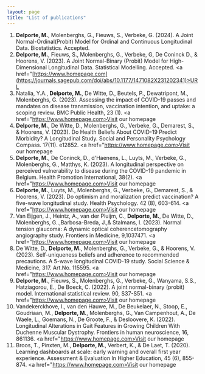 ```yaml
---
layout: page
title: "List of publications"
---
```


1.	<b> Delporte, M.</b>, Molenberghs, G., Fieuws, S., Verbeke, G. (2024). A Joint Normal-Ordinal(Probit) Model for Ordinal and Continuous Longitudinal Data. Biostatistics. Accepted.
2.	<b>Delporte, M.</b>, Fieuws, S., Molenberghs, G., Verbeke, G, De Coninck D., & Hoorens, V. (2023). A Joint Normal-Binary (Probit) Model for High-Dimensional Longitudinal Data. Statistical Modelling. Accepted. <a href="[https://www.homepage.com](https://journals.sagepub.com/doi/abs/10.1177/1471082X231202341)>URL</a>
3.	Natalia, Y.A., <b> Delporte, M.</b>, De Witte, D., Beutels, P., Dewatripont, M., Molenberghs, G. (2023). Assessing the impact of COVID-19 passes and mandates on disease transmission, vaccination intention, and uptake: a scoping review. BMC Public Health, 23 (1). <a href="https://www.homepage.com>Visit our homepage</a>
4.	<b> Delporte, M.</b>, De Witte, D., Molenberghs, G., Verbeke, G., Demarest, S., & Hoorens, V. (2023). Do Health Beliefs About COVID-19 Predict Morbidity? A Longitudinal Study. Social and Personality Psychology Compass. 17(11). e12852. <a href="https://www.homepage.com>Visit our homepage</a>
5.	<b>Delporte, M.</b>, De Coninck, D., d'Haenens, L., Luyts, M., Verbeke, G., Molenberghs, G., Matthys, K. (2023). A longitudinal perspective on perceived vulnerability to disease during the COVID-19 pandemic in Belgium. Health Promotion International, 38(2). <a href="https://www.homepage.com>Visit our homepage</a>
6.	<b> Delporte, M.</b>, Luyts, M., Molenberghs, G., Verbeke, G., Demarest, S., & Hoorens, V. (2023). Do optimism and moralization predict vaccination? A five-wave longitudinal study. Health Psychology. 42 (8), 603-614. <a href="https://www.homepage.com>Visit our homepage</a>
7.	Van Eijgen, J., Heintz, A., van der Pluijm, C., <b>Delporte, M.</b>, De Witte, D., Molenberghs, G..,Barbosa-Breda, J.,& Stalmans, I. (2023). Normal tension glaucoma: A dynamic optical coherencetomography angiography study. Frontiers in Medicine, 9,1037471. <a href="https://www.homepage.com>Visit our homepage</a>
8.	De Witte, D., <b>Delporte, M.</b>, Molenberghs, G., Verbeke, G., & Hoorens, V. (2023). Self-uniqueness beliefs and adherence to recommended precautions. A 5-wave longitudinal COVID-19 study. Social Science & Medicine, 317. Art.No. 115595. <a href="https://www.homepage.com>Visit our homepage</a>
9.	<b> Delporte, M.</b>, Fieuws, S., Molenberghs, G., Verbeke, G., Wanyama, S.S., Hatziagorou, E., De Boeck, C. (2022). A joint normal-binary (probit) model. International statistical review. 90, S37-S51. <a href="https://www.homepage.com>Visit our homepage</a>
10.	Vandekerckhove, I., van den Hauwe, M., De Beukelaer, N., Stoop, E., Goudriaan, M., <b> Delporte, M.</b>, Molenberghs, G., Van Campenhout, A., De Waele, L., Goemans, N., De Groote, F., & Desloovere, K. (2022). Longitudinal Alterations in Gait Features in Growing Children With Duchenne Muscular Dystrophy. Frontiers in human neuroscience, 16, 861136. <a href="https://www.homepage.com>Visit our homepage</a>
11.	Broos, T., Pinxten, M., <b> Delporte, M.</b>, Verbert, K., & De Laet, T. (2020). Learning dashboards at scale: early warning and overall first year experience. Assessment & Evaluation In Higher Education, 45 (6), 855-874. <a href="https://www.homepage.com>Visit our homepage</a>

